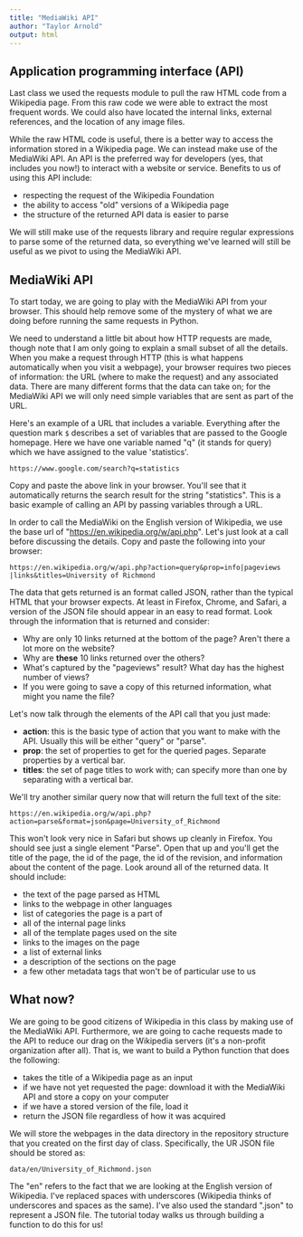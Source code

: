 ```yaml
---
title: "MediaWiki API"
author: "Taylor Arnold"
output: html
---
```


## Application programming interface (API)

Last class we used the requests module to pull the raw HTML code
from a Wikipedia page. From this raw code we were able to extract
the most frequent words. We could also have located the internal
links, external references, and the location of any image files.

While the raw HTML code is useful, there is a better way to access
the information stored in a Wikipedia page. We can instead make use
of the MediaWiki API. An API is the preferred way for developers
(yes, that includes you now!) to interact with a website or service.
Benefits to us of using this API include:

- respecting the request of the Wikipedia Foundation
- the ability to access "old" versions of a Wikipedia page
- the structure of the returned API data is easier to parse

We will still make use of the requests library and require regular
expressions to parse some of the returned data, so everything we've
learned will still be useful as we pivot to using the MediaWiki API.

## MediaWiki API

To start today, we are going to play with the MediaWiki API from your
browser. This should help remove some of the mystery of what we are
doing before running the same requests in Python.

We need to understand a little bit about how HTTP requests are made,
though note that I am only going to explain a small subset of all the
details. When you make a request through HTTP (this is what happens
automatically when you visit a webpage), your browser requires two
pieces of information: the URL (where to make the request) and any
associated data. There are many different forms that the data can
take on; for the MediaWiki API we will only need simple variables that
are sent as part of the URL.

Here's an example of a URL that includes a variable. Everything after
the question mark `$` describes a set of variables that are passed to
the Google homepage. Here we have one variable named "q" (it stands
for query) which we have assigned to the value 'statistics'.

```
https://www.google.com/search?q=statistics
```

Copy and paste the above link in your browser. You'll see that it
automatically returns the search result for the string "statistics".
This is a basic example of calling an API by passing variables through
a URL.

In order to call the MediaWiki on the English version of Wikipedia,
we use the base url of "https://en.wikipedia.org/w/api.php". Let's
just look at a call before discussing the details. Copy and paste the
following into your browser:

```
https://en.wikipedia.org/w/api.php?action=query&prop=info|pageviews
|links&titles=University of Richmond
```

The data that gets returned is an format called JSON, rather than the
typical HTML that your browser expects. At least in Firefox, Chrome,
and Safari, a version of the JSON file should appear in an easy to
read format. Look through the information that is returned and consider:

- Why are only 10 links returned at the bottom of the page? Aren't there
a lot more on the website?
- Why are **these** 10 links returned over the others?
- What's captured by the "pageviews" result? What day has the highest
number of views?
- If you were going to save a copy of this returned information, what
might you name the file?

Let's now talk through the elements of the API call that you just made:

- **action**: this is the basic type of action that you want to make
with the API. Usually this will be either "query" or "parse".
- **prop**: the set of properties to get for the queried pages. Separate
properties by a vertical bar.
- **titles**: the set of page titles to work with; can specify more than
one by separating with a vertical bar.

We'll try another similar query now that will return the full text of
the site:

```
https://en.wikipedia.org/w/api.php?action=parse&format=json&page=University_of_Richmond
```

This won't look very nice in Safari but shows up cleanly in Firefox.
You should see just a single element "Parse". Open that up and you'll
get the title of the page, the id of the page, the id of the revision,
and information about the content of the page. Look around all of the
returned data. It should include:

- the text of the page parsed as HTML
- links to the webpage in other languages
- list of categories the page is a part of
- all of the internal page links
- all of the template pages used on the site
- links to the images on the page
- a list of external links
- a description of the sections on the page
- a few other metadata tags that won't be of particular use to us

## What now?

We are going to be good citizens of Wikipedia in this class by making use
of the MediaWiki API. Furthermore, we are going to cache requests made to
the API to reduce our drag on the Wikipedia servers (it's a non-profit
organization after all). That is, we want to build a Python function that
does the following:

- takes the title of a Wikipedia page as an input
- if we have not yet requested the page: download it with the MediaWiki
API and store a copy on your computer
- if we have a stored version of the file, load it
- return the JSON file regardless of how it was acquired

We will store the webpages in the data directory in the repository structure
that you created on the first day of class. Specifically, the UR JSON file
should be stored as:

```
data/en/University_of_Richmond.json
```

The "en" refers to the fact that we are looking at the English version of
Wikipedia. I've replaced spaces with underscores (Wikipedia thinks of underscores
and spaces as the same). I've also used the standard ".json" to represent a
JSON file. The tutorial today walks us through building a function to
do this for us!


